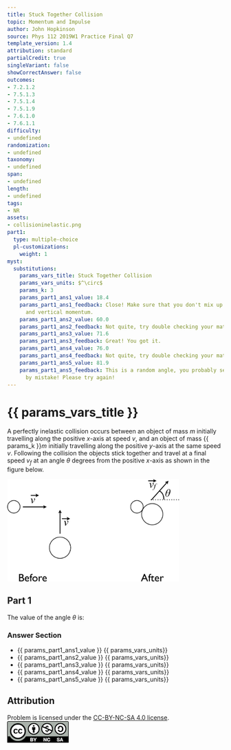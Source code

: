 ```yaml
---
title: Stuck Together Collision
topic: Momentum and Impulse
author: John Hopkinson
source: Phys 112 2019W1 Practice Final Q7
template_version: 1.4
attribution: standard
partialCredit: true
singleVariant: false
showCorrectAnswer: false
outcomes:
- 7.2.1.2
- 7.5.1.3
- 7.5.1.4
- 7.5.1.9
- 7.6.1.0
- 7.6.1.1
difficulty:
- undefined
randomization:
- undefined
taxonomy:
- undefined
span:
- undefined
length:
- undefined
tags:
- NR
assets:
- collisioninelastic.png
part1:
  type: multiple-choice
  pl-customizations:
    weight: 1
myst:
  substitutions:
    params_vars_title: Stuck Together Collision
    params_vars_units: $^\circ$
    params_k: 3
    params_part1_ans1_value: 18.4
    params_part1_ans1_feedback: Close! Make sure that you don't mix up your horizontal
      and vertical momentum.
    params_part1_ans2_value: 60.0
    params_part1_ans2_feedback: Not quite, try double checking your math again.
    params_part1_ans3_value: 71.6
    params_part1_ans3_feedback: Great! You got it.
    params_part1_ans4_value: 76.0
    params_part1_ans4_feedback: Not quite, try double checking your math again.
    params_part1_ans5_value: 81.9
    params_part1_ans5_feedback: This is a random angle, you probably selected this
      by mistake! Please try again!
---
```

# {{ params_vars_title }}
A perfectly inelastic collision occurs between an object of mass $m$ initially travelling along the positive $x$-axis at speed $v$, and an object of mass {{ params_k }}$m$ initially travelling along the positive $y$-axis at the same speed $v$. Following the collision the objects stick together and travel at a final speed $v_f$ at an angle $\theta$ degrees from the positive $x$-axis as shown in the figure below.

<img src="collisioninelastic.png" alt="A before picture, displaying a small mass travelling to the right at velocity v and a larger mass travelling up at velocity v, and an after picture, where the two masses are now stuck together and travelling at some velocity v sub f at an angle theta above the positive x-axis." width=400> <br />

## Part 1

The value of the angle $\theta$ is:

### Answer Section

- {{ params_part1_ans1_value }} {{ params_vars_units}}
- {{ params_part1_ans2_value }} {{ params_vars_units}}
- {{ params_part1_ans3_value }} {{ params_vars_units}}
- {{ params_part1_ans4_value }} {{ params_vars_units}}
- {{ params_part1_ans5_value }} {{ params_vars_units}}

## Attribution

Problem is licensed under the [CC-BY-NC-SA 4.0 license](https://creativecommons.org/licenses/by-nc-sa/4.0/).<br> ![The Creative Commons 4.0 license requiring attribution-BY, non-commercial-NC, and share-alike-SA license.](https://raw.githubusercontent.com/firasm/bits/master/by-nc-sa.png)